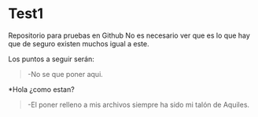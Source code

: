 # Test1 
Repositorio para pruebas en Github
No es necesario ver que es lo que hay que de seguro existen muchos igual a este.

Los puntos a seguir ser&aacute;n:

>-No se que poner aqui.

*Hola ¿como estan?

>-El poner relleno a mis archivos siempre ha sido mi tal&oacute;n de Aquiles.